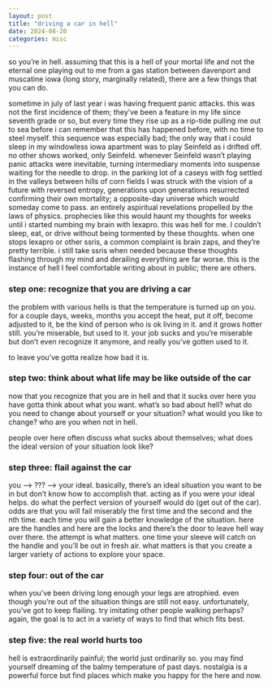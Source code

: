 ```yaml
---
layout: post
title: "driving a car in hell"
date: 2024-08-20
categories: misc
---
```


so you’re in hell. assuming that this is a hell of your mortal life and not the eternal one playing out to me from a gas station between davenport and muscatine iowa (long story, marginally related), there are a few things that you can do.

sometime in july of last year i was having frequent panic attacks. this was not the first incidence of them; they’ve been a feature in my life since seventh grade or so, but every time they rise up as a rip-tide pulling me out to sea before i can remember that this has happened before, with no time to steel myself. this sequence was especially bad; the only way that i could sleep in my windowless iowa apartment was to play Seinfeld as i drifted off. no other shows worked, only Seinfeld. whenever Seinfeld wasn’t playing panic attacks were inevitable, turning intermediary moments into suspense waiting for the needle to drop. in the parking lot of a caseys with fog settled in the valleys between hills of corn fields I was struck with the vision of a future with reversed entropy, generations upon generations resurrected confirming their own mortality; a opposite-day universe which would someday come to pass. an entirely aspiritual revelations propelled by the laws of physics. prophecies like this would haunt my thoughts for weeks until i started numbing my brain with lexapro. this was hell for me. I couldn’t sleep, eat, or drive without being tormented by these thoughts. when one stops lexapro or other ssris, a common complaint is brain zaps, and they’re pretty terrible. i still take ssris when needed because these thoughts flashing through my mind and derailing everything are far worse. this is the instance of hell I feel comfortable writing about in public; there are others. 

### step one: recognize that you are driving a car

the problem with various hells is that the temperature is turned up on you. for a couple days, weeks, months you accept the heat, put it off, become adjusted to it, be the kind of person who is ok living in it. and it grows hotter still. you’re miserable, but used to it. your job sucks and you’re miserable but don’t even recognize it anymore, and really you’ve gotten used to it.

to leave you’ve gotta realize how bad it is. 

### step two: think about what life may be like outside of the car

now that you recognize that you are in hell and that it sucks over here you have gotta think about what you want. what’s so bad about hell? what do you need to change about yourself or your situation? what would you like to change? who are you when not in hell.

people over here often discuss what sucks about themselves; what does the ideal version of your situation look like? 

### step three: flail against the car

you --> ??? --> your ideal. basically, there’s an ideal situation you want to be in but don’t know how to accomplish that. acting as if you were your ideal helps. do what the perfect version of yourself would do (get out of the car). odds are that you will fail miserably the first time and the second and the nth time. each time you will gain a better knowledge of the situation. here are the handles and here are the locks and there’s the door to leave hell way over there. the attempt is what matters. one time your sleeve will catch on the handle and you’ll be out in fresh air. what matters is that you create a larger variety of actions to explore your space.

### step four: out of the car

when you’ve been driving long enough your legs are atrophied. even though you’re out of the situation things are still not easy. unfortunately, you’ve got to keep flailing. try imitating other people walking perhaps? again, the goal is to act in a variety of ways to find that which fits best.

### step five: the real world hurts too

hell is extraordinarily painful; the world just ordinarily so. you may find yourself dreaming of the balmy temperature of past days. nostalgia is a powerful force but find places which make you happy for the here and now.
